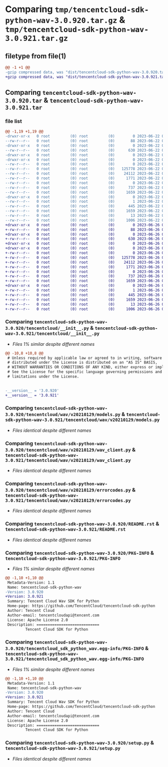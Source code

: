 # Comparing `tmp/tencentcloud-sdk-python-wav-3.0.920.tar.gz` & `tmp/tencentcloud-sdk-python-wav-3.0.921.tar.gz`

## filetype from file(1)

```diff
@@ -1 +1 @@
-gzip compressed data, was "dist/tencentcloud-sdk-python-wav-3.0.920.tar", last modified: Thu Jun 22 00:39:39 2023, max compression
+gzip compressed data, was "dist/tencentcloud-sdk-python-wav-3.0.921.tar", last modified: Mon Jun 26 00:37:22 2023, max compression
```

## Comparing `tencentcloud-sdk-python-wav-3.0.920.tar` & `tencentcloud-sdk-python-wav-3.0.921.tar`

### file list

```diff
@@ -1,19 +1,19 @@
-drwxr-xr-x   0 root         (0) root         (0)        0 2023-06-22 00:39:39.000000 tencentcloud-sdk-python-wav-3.0.920/
--rw-r--r--   0 root         (0) root         (0)       88 2023-06-22 00:39:39.000000 tencentcloud-sdk-python-wav-3.0.920/setup.cfg
-drwxr-xr-x   0 root         (0) root         (0)        0 2023-06-22 00:39:39.000000 tencentcloud-sdk-python-wav-3.0.920/tencentcloud/
--rw-r--r--   0 root         (0) root         (0)      630 2023-06-22 00:39:39.000000 tencentcloud-sdk-python-wav-3.0.920/tencentcloud/__init__.py
-drwxr-xr-x   0 root         (0) root         (0)        0 2023-06-22 00:39:39.000000 tencentcloud-sdk-python-wav-3.0.920/tencentcloud/wav/
-drwxr-xr-x   0 root         (0) root         (0)        0 2023-06-22 00:39:39.000000 tencentcloud-sdk-python-wav-3.0.920/tencentcloud/wav/v20210129/
--rw-r--r--   0 root         (0) root         (0)        0 2023-06-22 00:39:39.000000 tencentcloud-sdk-python-wav-3.0.920/tencentcloud/wav/v20210129/__init__.py
--rw-r--r--   0 root         (0) root         (0)   125778 2023-06-22 00:39:39.000000 tencentcloud-sdk-python-wav-3.0.920/tencentcloud/wav/v20210129/models.py
--rw-r--r--   0 root         (0) root         (0)    24112 2023-06-22 00:39:39.000000 tencentcloud-sdk-python-wav-3.0.920/tencentcloud/wav/v20210129/wav_client.py
--rw-r--r--   0 root         (0) root         (0)     1771 2023-06-22 00:39:39.000000 tencentcloud-sdk-python-wav-3.0.920/tencentcloud/wav/v20210129/errorcodes.py
--rw-r--r--   0 root         (0) root         (0)        0 2023-06-22 00:39:39.000000 tencentcloud-sdk-python-wav-3.0.920/tencentcloud/wav/__init__.py
--rw-r--r--   0 root         (0) root         (0)      737 2023-06-22 00:39:39.000000 tencentcloud-sdk-python-wav-3.0.920/README.rst
--rw-r--r--   0 root         (0) root         (0)     1659 2023-06-22 00:39:39.000000 tencentcloud-sdk-python-wav-3.0.920/PKG-INFO
-drwxr-xr-x   0 root         (0) root         (0)        0 2023-06-22 00:39:39.000000 tencentcloud-sdk-python-wav-3.0.920/tencentcloud_sdk_python_wav.egg-info/
--rw-r--r--   0 root         (0) root         (0)        1 2023-06-22 00:39:39.000000 tencentcloud-sdk-python-wav-3.0.920/tencentcloud_sdk_python_wav.egg-info/dependency_links.txt
--rw-r--r--   0 root         (0) root         (0)      445 2023-06-22 00:39:39.000000 tencentcloud-sdk-python-wav-3.0.920/tencentcloud_sdk_python_wav.egg-info/SOURCES.txt
--rw-r--r--   0 root         (0) root         (0)     1659 2023-06-22 00:39:39.000000 tencentcloud-sdk-python-wav-3.0.920/tencentcloud_sdk_python_wav.egg-info/PKG-INFO
--rw-r--r--   0 root         (0) root         (0)       13 2023-06-22 00:39:39.000000 tencentcloud-sdk-python-wav-3.0.920/tencentcloud_sdk_python_wav.egg-info/top_level.txt
--rw-r--r--   0 root         (0) root         (0)     1006 2023-06-22 00:39:39.000000 tencentcloud-sdk-python-wav-3.0.920/setup.py
+drwxr-xr-x   0 root         (0) root         (0)        0 2023-06-26 00:37:22.000000 tencentcloud-sdk-python-wav-3.0.921/
+-rw-r--r--   0 root         (0) root         (0)       88 2023-06-26 00:37:22.000000 tencentcloud-sdk-python-wav-3.0.921/setup.cfg
+drwxr-xr-x   0 root         (0) root         (0)        0 2023-06-26 00:37:22.000000 tencentcloud-sdk-python-wav-3.0.921/tencentcloud/
+-rw-r--r--   0 root         (0) root         (0)      630 2023-06-26 00:37:22.000000 tencentcloud-sdk-python-wav-3.0.921/tencentcloud/__init__.py
+drwxr-xr-x   0 root         (0) root         (0)        0 2023-06-26 00:37:22.000000 tencentcloud-sdk-python-wav-3.0.921/tencentcloud/wav/
+drwxr-xr-x   0 root         (0) root         (0)        0 2023-06-26 00:37:22.000000 tencentcloud-sdk-python-wav-3.0.921/tencentcloud/wav/v20210129/
+-rw-r--r--   0 root         (0) root         (0)        0 2023-06-26 00:37:22.000000 tencentcloud-sdk-python-wav-3.0.921/tencentcloud/wav/v20210129/__init__.py
+-rw-r--r--   0 root         (0) root         (0)   125778 2023-06-26 00:37:22.000000 tencentcloud-sdk-python-wav-3.0.921/tencentcloud/wav/v20210129/models.py
+-rw-r--r--   0 root         (0) root         (0)    24112 2023-06-26 00:37:22.000000 tencentcloud-sdk-python-wav-3.0.921/tencentcloud/wav/v20210129/wav_client.py
+-rw-r--r--   0 root         (0) root         (0)     1771 2023-06-26 00:37:22.000000 tencentcloud-sdk-python-wav-3.0.921/tencentcloud/wav/v20210129/errorcodes.py
+-rw-r--r--   0 root         (0) root         (0)        0 2023-06-26 00:37:22.000000 tencentcloud-sdk-python-wav-3.0.921/tencentcloud/wav/__init__.py
+-rw-r--r--   0 root         (0) root         (0)      737 2023-06-26 00:37:22.000000 tencentcloud-sdk-python-wav-3.0.921/README.rst
+-rw-r--r--   0 root         (0) root         (0)     1659 2023-06-26 00:37:22.000000 tencentcloud-sdk-python-wav-3.0.921/PKG-INFO
+drwxr-xr-x   0 root         (0) root         (0)        0 2023-06-26 00:37:22.000000 tencentcloud-sdk-python-wav-3.0.921/tencentcloud_sdk_python_wav.egg-info/
+-rw-r--r--   0 root         (0) root         (0)        1 2023-06-26 00:37:22.000000 tencentcloud-sdk-python-wav-3.0.921/tencentcloud_sdk_python_wav.egg-info/dependency_links.txt
+-rw-r--r--   0 root         (0) root         (0)      445 2023-06-26 00:37:22.000000 tencentcloud-sdk-python-wav-3.0.921/tencentcloud_sdk_python_wav.egg-info/SOURCES.txt
+-rw-r--r--   0 root         (0) root         (0)     1659 2023-06-26 00:37:22.000000 tencentcloud-sdk-python-wav-3.0.921/tencentcloud_sdk_python_wav.egg-info/PKG-INFO
+-rw-r--r--   0 root         (0) root         (0)       13 2023-06-26 00:37:22.000000 tencentcloud-sdk-python-wav-3.0.921/tencentcloud_sdk_python_wav.egg-info/top_level.txt
+-rw-r--r--   0 root         (0) root         (0)     1006 2023-06-26 00:37:22.000000 tencentcloud-sdk-python-wav-3.0.921/setup.py
```

### Comparing `tencentcloud-sdk-python-wav-3.0.920/tencentcloud/__init__.py` & `tencentcloud-sdk-python-wav-3.0.921/tencentcloud/__init__.py`

 * *Files 1% similar despite different names*

```diff
@@ -10,8 +10,8 @@
 # Unless required by applicable law or agreed to in writing, software
 # distributed under the License is distributed on an "AS IS" BASIS,
 # WITHOUT WARRANTIES OR CONDITIONS OF ANY KIND, either express or implied.
 # See the License for the specific language governing permissions and
 # limitations under the License.
 
 
-__version__ = '3.0.920'
+__version__ = '3.0.921'
```

### Comparing `tencentcloud-sdk-python-wav-3.0.920/tencentcloud/wav/v20210129/models.py` & `tencentcloud-sdk-python-wav-3.0.921/tencentcloud/wav/v20210129/models.py`

 * *Files identical despite different names*

### Comparing `tencentcloud-sdk-python-wav-3.0.920/tencentcloud/wav/v20210129/wav_client.py` & `tencentcloud-sdk-python-wav-3.0.921/tencentcloud/wav/v20210129/wav_client.py`

 * *Files identical despite different names*

### Comparing `tencentcloud-sdk-python-wav-3.0.920/tencentcloud/wav/v20210129/errorcodes.py` & `tencentcloud-sdk-python-wav-3.0.921/tencentcloud/wav/v20210129/errorcodes.py`

 * *Files identical despite different names*

### Comparing `tencentcloud-sdk-python-wav-3.0.920/README.rst` & `tencentcloud-sdk-python-wav-3.0.921/README.rst`

 * *Files identical despite different names*

### Comparing `tencentcloud-sdk-python-wav-3.0.920/PKG-INFO` & `tencentcloud-sdk-python-wav-3.0.921/PKG-INFO`

 * *Files 1% similar despite different names*

```diff
@@ -1,10 +1,10 @@
 Metadata-Version: 1.1
 Name: tencentcloud-sdk-python-wav
-Version: 3.0.920
+Version: 3.0.921
 Summary: Tencent Cloud Wav SDK for Python
 Home-page: https://github.com/TencentCloud/tencentcloud-sdk-python
 Author: Tencent Cloud
 Author-email: tencentcloudapi@tencent.com
 License: Apache License 2.0
 Description: ============================
         Tencent Cloud SDK for Python
```

### Comparing `tencentcloud-sdk-python-wav-3.0.920/tencentcloud_sdk_python_wav.egg-info/PKG-INFO` & `tencentcloud-sdk-python-wav-3.0.921/tencentcloud_sdk_python_wav.egg-info/PKG-INFO`

 * *Files 1% similar despite different names*

```diff
@@ -1,10 +1,10 @@
 Metadata-Version: 1.1
 Name: tencentcloud-sdk-python-wav
-Version: 3.0.920
+Version: 3.0.921
 Summary: Tencent Cloud Wav SDK for Python
 Home-page: https://github.com/TencentCloud/tencentcloud-sdk-python
 Author: Tencent Cloud
 Author-email: tencentcloudapi@tencent.com
 License: Apache License 2.0
 Description: ============================
         Tencent Cloud SDK for Python
```

### Comparing `tencentcloud-sdk-python-wav-3.0.920/setup.py` & `tencentcloud-sdk-python-wav-3.0.921/setup.py`

 * *Files identical despite different names*

